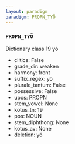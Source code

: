 ```yaml
---
layout: paradigm
paradigm: PROPN_TYÖ
---
```

### ` PROPN_TYÖ `

Dictionary class 19 yö
* clitics: False
* grade_dir: weaken
* harmony: front
* suffix_regex: yö
* plurale_tantum: False
* possessive: False
* upos: PROPN
* stem_vowel: None
* kotus_tn: 19
* pos: NOUN
* stem_diphthong: None
* kotus_av: None
* deletion: yö
